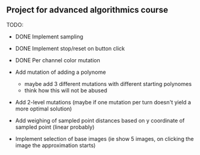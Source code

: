 ## Project for advanced algorithmics course

TODO:

- DONE Implement sampling 

- DONE Implement stop/reset on button click

- DONE Per channel color mutation

- Add mutation of adding a polynome
    * maybe add 3 different mutations with different starting polynomes
    * think how this will not be abused

- Add 2-level mutations (maybe if one mutation per turn doesn't yield a more optimal solution)

- Add weighing of sampled point distances based on y coordinate of sampled point (linear probably)

- Implement selection of base images (ie show 5 images, on clicking the image the approximation starts)